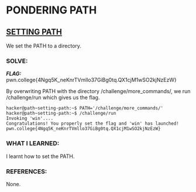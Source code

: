 # **PONDERING PATH**
## **<ins>SETTING PATH</ins>**

We set the PATH to a directory.

### SOLVE: 
***FLAG:*** pwn.college{4Ngq5K_neKnrTVmllo37GiBg0tq.QX1cjM1wSO2kjNzEzW}

By overwriting PATH with the directory /challenge/more_commands/, we run /challenge/run which gives us the flag.

```
hacker@path~setting-path:~$ PATH='/challenge/more_commands/'
hacker@path~setting-path:~$ /challenge/run
Invoking 'win'....
Congratulations! You properly set the flag and 'win' has launched!
pwn.college{4Ngq5K_neKnrTVmllo37GiBg0tq.QX1cjM1wSO2kjNzEzW}
```

### WHAT I LEARNED:
I learnt how to set the PATH.

### REFERENCES:
None. 
